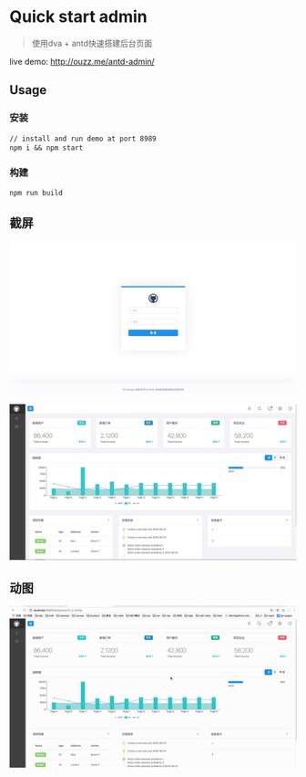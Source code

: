 # Quick start admin
> 使用dva + antd快速搭建后台页面

live demo: http://ouzz.me/antd-admin/

## Usage

### 安装
```
// install and run demo at port 8989
npm i && npm start
```

### 构建
```
npm run build
```

## 截屏

![](src/assets/view1.png)

![](src/assets/view2.png)

## 动图

![](src/assets/demo.gif)